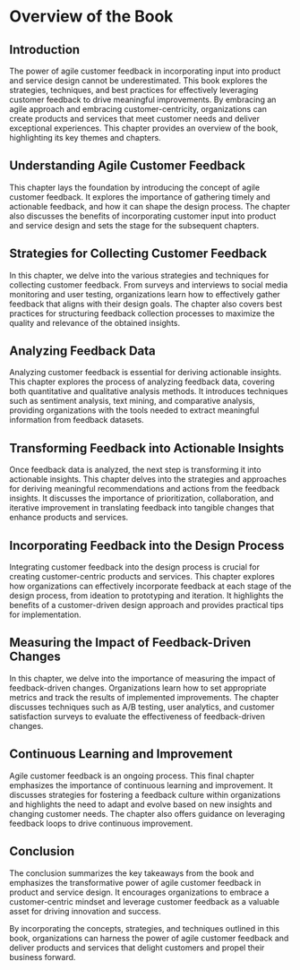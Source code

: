 Overview of the Book
=============================

Introduction
------------

The power of agile customer feedback in incorporating input into product and service design cannot be underestimated. This book explores the strategies, techniques, and best practices for effectively leveraging customer feedback to drive meaningful improvements. By embracing an agile approach and embracing customer-centricity, organizations can create products and services that meet customer needs and deliver exceptional experiences. This chapter provides an overview of the book, highlighting its key themes and chapters.

Understanding Agile Customer Feedback
------------------------------------------------

This chapter lays the foundation by introducing the concept of agile customer feedback. It explores the importance of gathering timely and actionable feedback, and how it can shape the design process. The chapter also discusses the benefits of incorporating customer input into product and service design and sets the stage for the subsequent chapters.

Strategies for Collecting Customer Feedback
------------------------------------------------------

In this chapter, we delve into the various strategies and techniques for collecting customer feedback. From surveys and interviews to social media monitoring and user testing, organizations learn how to effectively gather feedback that aligns with their design goals. The chapter also covers best practices for structuring feedback collection processes to maximize the quality and relevance of the obtained insights.

Analyzing Feedback Data
----------------------------------

Analyzing customer feedback is essential for deriving actionable insights. This chapter explores the process of analyzing feedback data, covering both quantitative and qualitative analysis methods. It introduces techniques such as sentiment analysis, text mining, and comparative analysis, providing organizations with the tools needed to extract meaningful information from feedback datasets.

Transforming Feedback into Actionable Insights
---------------------------------------------------------

Once feedback data is analyzed, the next step is transforming it into actionable insights. This chapter delves into the strategies and approaches for deriving meaningful recommendations and actions from the feedback insights. It discusses the importance of prioritization, collaboration, and iterative improvement in translating feedback into tangible changes that enhance products and services.

Incorporating Feedback into the Design Process
---------------------------------------------------------

Integrating customer feedback into the design process is crucial for creating customer-centric products and services. This chapter explores how organizations can effectively incorporate feedback at each stage of the design process, from ideation to prototyping and iteration. It highlights the benefits of a customer-driven design approach and provides practical tips for implementation.

Measuring the Impact of Feedback-Driven Changes
----------------------------------------------------------

In this chapter, we delve into the importance of measuring the impact of feedback-driven changes. Organizations learn how to set appropriate metrics and track the results of implemented improvements. The chapter discusses techniques such as A/B testing, user analytics, and customer satisfaction surveys to evaluate the effectiveness of feedback-driven changes.

Continuous Learning and Improvement
----------------------------------------------

Agile customer feedback is an ongoing process. This final chapter emphasizes the importance of continuous learning and improvement. It discusses strategies for fostering a feedback culture within organizations and highlights the need to adapt and evolve based on new insights and changing customer needs. The chapter also offers guidance on leveraging feedback loops to drive continuous improvement.

Conclusion
----------

The conclusion summarizes the key takeaways from the book and emphasizes the transformative power of agile customer feedback in product and service design. It encourages organizations to embrace a customer-centric mindset and leverage customer feedback as a valuable asset for driving innovation and success.

By incorporating the concepts, strategies, and techniques outlined in this book, organizations can harness the power of agile customer feedback and deliver products and services that delight customers and propel their business forward.
